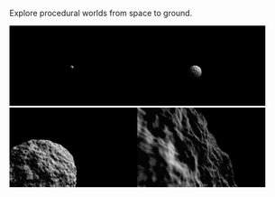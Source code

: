 Explore procedural worlds from space to ground.

<kbd><img src="docs/0.remote.jpg" width="45%" /><img src="docs/1.distant.jpg" width="45%" /></kbd>
<kbd><img src="docs/2.medium.jpg" width="45%" /><img src="docs/3.close.jpg" width="45%" /></kbd>
